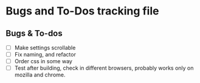# Bugs and To-Dos tracking file

## Bugs & To-dos

- [ ] Make settings scrollable
- [ ] Fix naming, and refactor
- [ ] Order css in some way
- [ ] Test after building, check in different browsers, probably works only on mozilla and chrome.
